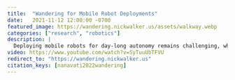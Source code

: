 ```yaml
---
title:  "Wandering for Mobile Robot Deployments"
date:   2021-11-12 12:00:00 -0700
featured_image: https://wandering.nickwalker.us/assets/walkway.webp
categories: ["research", "robotics"]
description: |
  Deploying mobile robots for day-long autonomy remains challenging, which is a barrier for downstream in-the-wild research. We show how a simple wandering behavior paired with a human intervention system dramatically reduced the engineering cost of deploying a robot.
video: https://www.youtube.com/watch?v=SyTuuUbTFVU
redirect_to: "https://wandering.nickwalker.us"
citation_keys: [nanavati2022wandering]
---
```

